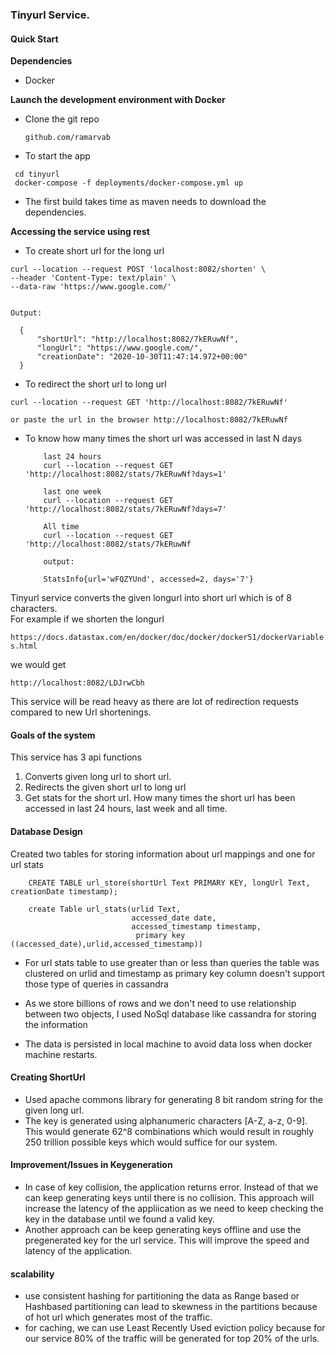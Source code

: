 ### Tinyurl Service.

<h4> Quick Start </h5>

  **Dependencies**

  - Docker
  
  **Launch the development environment with Docker**
  - Clone the git repo
    ```
    github.com/ramarvab
    ```  
  - To start the app
  ```
   cd tinyurl
   docker-compose -f deployments/docker-compose.yml up
  ```
  - The first build takes time as maven needs to download the dependencies.
  
  **Accessing the service using rest**
  
  - To create short url for the long url
  ```
  curl --location --request POST 'localhost:8082/shorten' \
  --header 'Content-Type: text/plain' \
  --data-raw 'https://www.google.com/'
  
  
  Output:
  
    {
        "shortUrl": "http://localhost:8082/7kERuwNf",
        "longUrl": "https://www.google.com/",
        "creationDate": "2020-10-30T11:47:14.972+00:00"
    }  
  ```
  - To redirect the short url to long url
  ```
  curl --location --request GET 'http://localhost:8082/7kERuwNf' 
  
  or paste the url in the browser http://localhost:8082/7kERuwNf
```
-  To know how many times the short url was accessed in last N days
    
    ```
        last 24 hours
        curl --location --request GET 'http://localhost:8082/stats/7kERuwNf?days=1'
        
        last one week 
        curl --location --request GET 'http://localhost:8082/stats/7kERuwNf?days=7'
        
        All time
        curl --location --request GET 'http://localhost:8082/stats/7kERuwNf
        
        output:
        
        StatsInfo{url='wFQZYUnd', accessed=2, days='7'}
    ```
  

Tinyurl service converts the given longurl into short url which is of 8 characters.  
For example if we shorten the longurl  

`https://docs.datastax.com/en/docker/doc/docker/docker51/dockerVariables.html`  

 we would get   
 
 `http://localhost:8082/LDJrwCbh`
 
This service will be read heavy as there are lot of redirection requests compared to new Url shortenings. 
#### Goals of the system
This service has 3 api functions  
1. Converts given long url to short url.
2. Redirects the given short url to long url
3. Get stats for the short url. How many times the short url has been accessed in last 24 hours, last week and all time.


#### Database Design

Created two tables for storing information about url mappings and one for url stats

```
    CREATE TABLE url_store(shortUrl Text PRIMARY KEY, longUrl Text, creationDate timestamp);
    
    create Table url_stats(urlid Text,
                           accessed_date date, 
                           accessed_timestamp timestamp,
                            primary key ((accessed_date),urlid,accessed_timestamp))
```
- For url stats table to use greater than or less than queries the table was clustered on urlid and timestamp
as primary key column doesn't support those type of queries in cassandra

- As we store billions of rows and we don't need to use relationship between two objects, I used
 NoSql database like cassandra for storing the information
- The data is persisted in local machine to avoid data loss when docker machine restarts.
 
 #### Creating ShortUrl
 
   - Used apache commons library for generating 8 bit random string for the given long url.
   - The key is generated using alphanumeric characters [A-Z, a-z, 0-9]. This would generate 62^8 combinations
     which would result in roughly 250 trillion possible keys which would suffice for our system.
  
 #### Improvement/Issues in Keygeneration
    
   - In case of key collision, the application returns error. Instead of that we can keep generating keys 
   until there is no collision. This approach will increase the latency of the appliication as we need to 
   keep checking the key in the database until we found a valid key.
   - Another approach can be keep generating keys offline and use the pregenerated key for the url service.
   This will improve the speed and latency of the application.
 
 
#### scalability  
-  use consistent hashing for partitioning the data as Range based or Hashbased partitioning can lead to 
skewness in the partitions because of hot url which generates most of the traffic.
- for caching, we can use Least Recently Used eviction policy because for our service 80% of the traffic
will be generated for top 20% of the urls.
     




